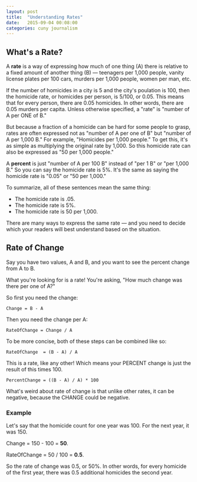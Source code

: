 ```yaml
---
layout: post
title:  "Understanding Rates"
date:   2015-09-04 00:08:00
categories: cuny journalism
---
```


## What's a Rate?

A **rate** is a way of expressing how much of one thing (A) there is relative to a fixed amount of another thing (B) — teenagers per 1,000 people, vanity license plates per 100 cars, murders per 1,000 people, women per man, etc.

If the number of homicides in a city is 5 and the city's poulation is 100, then the homicide rate, or homicides per person, is 5/100, or 0.05. This means that for every person, there are 0.05 homicides. In other words, there are 0.05 murders per capita. Unless otherwise specified, a "rate" is "number of A per ONE of B."

But because a fraction of a homicide can be hard for some people to grasp, rates are often expressed not as "number of A per one of B" but "number of A per 1,000 B." For example, "Homicides per 1,000 people." To get this, it's as simple as multiplying the original rate by 1,000. So this homicide rate can also be expressed as "50 per 1,000 people."

A **percent** is just "number of A per 100 B" instead of "per 1 B" or "per 1,000 B." So you can say the homicide rate is 5%. It's the same as saying the homicide rate is "0.05" or "50 per 1,000."

To summarize, all of these sentences mean the same thing:

* The homicide rate is .05.
* The homicide rate is 5%.
* The homicide rate is 50 per 1,000.

There are many ways to express the same rate — and you need to decide which your readers will best understand based on the situation.

## Rate of Change

Say you have two values, A and B, and you want to see the percent change from A to B.

What you're looking for is a rate! You're asking, "How much change was there per one of A?"

So first you need the change:

`Change = B - A`

Then you need the change per A:

`RateOfChange = Change / A`

To be more concise, both of these steps can be combined like so:

`RateOfChange  = (B - A) / A`

This is a rate, like any other! Which means your PERCENT change is just the result of this times 100.

`PercentChange = ((B - A) / A) * 100`

What's weird about rate of change is that unlike other rates, it can be negative, because the CHANGE could be negative.

### Example ###

Let's say that the homicide count for one year was 100. For the next year, it was 150.

Change = 150 - 100 = **50**.

RateOfChange = 50 / 100 = **0.5**.

So the rate of change was 0.5, or 50%. In other words, for every homicide of the first year, there was 0.5 additional homicides the second year.

